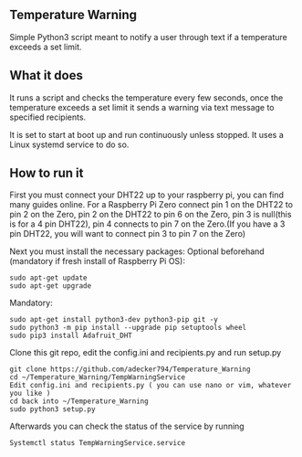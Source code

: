 ## Temperature Warning
Simple Python3 script meant to notify a user through text if a temperature exceeds a set limit.

## What it does
It runs a script and checks the temperature every few seconds, once the temperature exceeds a set limit it sends a warning via text message to specified recipients.

It is set to start at boot up and run continuously unless stopped. It uses a Linux systemd service to do so.

## How to run it
First you must connect your DHT22 up to your raspberry pi, you can find many guides online. For a Raspberry Pi Zero connect pin 1 on the DHT22 to pin 2 on the Zero, pin 2 on the DHT22 to pin 6 on the Zero, pin 3 is null(this is for a 4 pin DHT22), pin 4 connects to pin 7 on the Zero.(If you have a 3 pin DHT22, you will want to connect pin 3 to pin 7 on the Zero)

Next you must install the necessary packages:
Optional beforehand (mandatory if fresh install of Raspberry Pi OS):
```
sudo apt-get update
sudo apt-get upgrade
```

Mandatory:
```
sudo apt-get install python3-dev python3-pip git -y
sudo python3 -m pip install --upgrade pip setuptools wheel
sudo pip3 install Adafruit_DHT
```

Clone this git repo, edit the config.ini and recipients.py and run setup.py
```
git clone https://github.com/adecker794/Temperature_Warning
cd ~/Temperature_Warning/TempWarningService
Edit config.ini and recipients.py ( you can use nano or vim, whatever you like )
cd back into ~/Temperature_Warning
sudo python3 setup.py
```

Afterwards you can check the status of the service by running
```
Systemctl status TempWarningService.service
```
